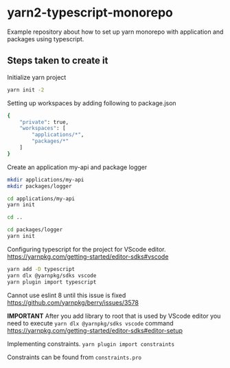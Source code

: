 # yarn2-typescript-monorepo
Example repository about how to set up yarn monorepo with application and packages using typescript.

## Steps taken to create it
Initialize yarn project
```sh
yarn init -2
```

Setting up workspaces by adding following to package.json
```sh
{
    "private": true,
    "workspaces": [
        "applications/*",
        "packages/*"
    ]
}
```

Create an application my-api and package logger
```sh
mkdir applications/my-api
mkdir packages/logger

cd applications/my-api
yarn init

cd ..

cd packages/logger
yarn init
```

Configuring typescript for the project for VScode editor.
https://yarnpkg.com/getting-started/editor-sdks#vscode
```sh
yarn add -D typescript
yarn dlx @yarnpkg/sdks vscode
yarn plugin import typescript
```

Cannot use eslint 8 until this issue is fixed
https://github.com/yarnpkg/berry/issues/3578

**IMPORTANT** After you add library to root that is used by VScode editor you need to execute `yarn dlx @yarnpkg/sdks vscode` command
https://yarnpkg.com/getting-started/editor-sdks#editor-setup

Implementing constraints.
`yarn plugin import constraints`

Constraints can be found from `constraints.pro`

